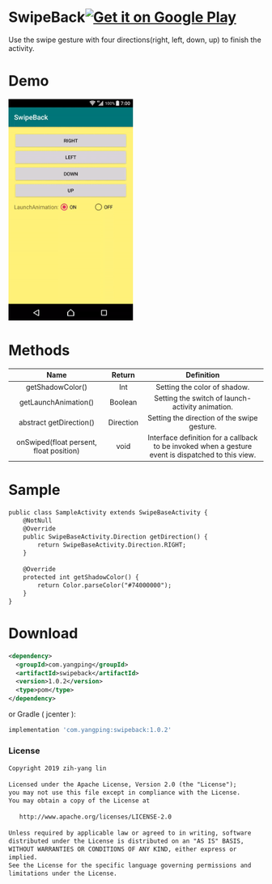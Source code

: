 # SwipeBack<a href='https://play.google.com/store/apps/details?id=com.yangpingapps.swipeback'><img alt='Get it on Google Play' src='https://play.google.com/intl/en_us/badges/images/generic/en_badge_web_generic.png' height="50px"/></a>

Use the swipe gesture with four directions(right, left, down, up) to finish the activity.


Demo
======

<img src="gifs/sample_1_0_1.gif" width="246">


Methods
===

| Name | Return | Definition |
| :---:   | :-:  | :-:  |
| getShadowColor() | Int | Setting the color of shadow. |
| getLaunchAnimation() | Boolean | Setting the switch of launch-activity animation. |
| abstract getDirection() | Direction | Setting the direction of the swipe gesture. |
| onSwiped(float persent, float position) | void | Interface definition for a callback to be invoked when a gesture event is dispatched to this view.|

Sample
======

```
public class SampleActivity extends SwipeBaseActivity {
    @NotNull
    @Override
    public SwipeBaseActivity.Direction getDirection() {
        return SwipeBaseActivity.Direction.RIGHT;
    }

    @Override
    protected int getShadowColor() {
        return Color.parseColor("#74000000");
    }
}
```

Download
========
```xml
<dependency>
  <groupId>com.yangping</groupId>
  <artifactId>swipeback</artifactId>
  <version>1.0.2</version>
  <type>pom</type>
</dependency>
```
or Gradle ( jcenter ):
```groovy
implementation 'com.yangping:swipeback:1.0.2'
```


### License
```
Copyright 2019 zih-yang lin

Licensed under the Apache License, Version 2.0 (the "License");
you may not use this file except in compliance with the License.
You may obtain a copy of the License at

   http://www.apache.org/licenses/LICENSE-2.0

Unless required by applicable law or agreed to in writing, software
distributed under the License is distributed on an "AS IS" BASIS,
WITHOUT WARRANTIES OR CONDITIONS OF ANY KIND, either express or implied.
See the License for the specific language governing permissions and
limitations under the License.
```